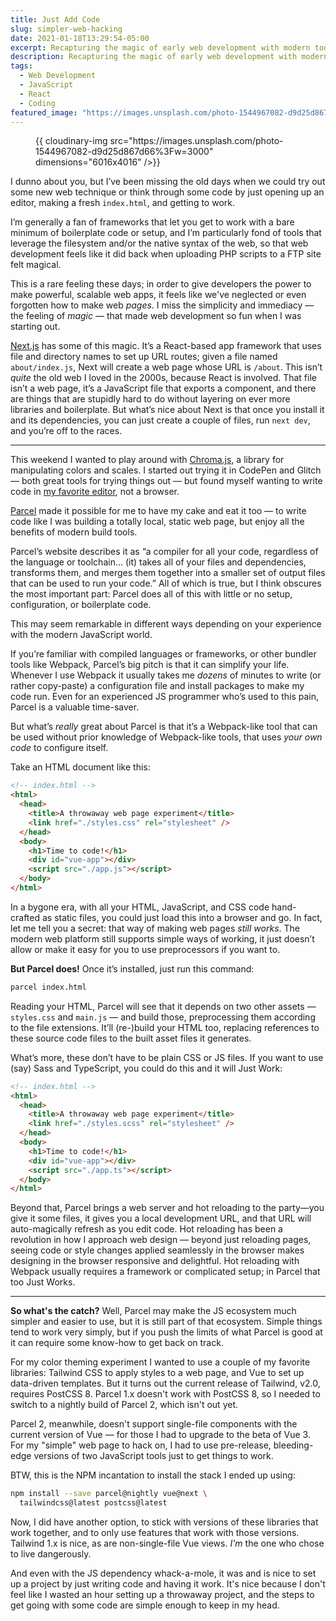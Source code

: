 ```yaml
---
title: Just Add Code
slug: simpler-web-hacking
date: 2021-01-18T13:29:54-05:00
excerpt: Recapturing the magic of early web development with modern tools
description: Recapturing the magic of early web development with modern tools
tags:
  - Web Development
  - JavaScript
  - React
  - Coding
featured_image: "https://images.unsplash.com/photo-1544967082-d9d25d867d66"
---
```


<figure class="wide-width">
{{ cloudinary-img src="https://images.unsplash.com/photo-1544967082-d9d25d867d66%3Fw=3000" dimensions="6016x4016" />}}
</figure>

I dunno about you, but I’ve been missing the old days when we could try out some new web technique or think through some code by just opening up an editor, making a fresh `index.html`, and getting to work.

I’m generally a fan of frameworks that let you get to work with a bare minimum of boilerplate code or setup, and I’m particularly fond of tools that leverage the filesystem and/or the native syntax of the web, so that web development feels like it did back when uploading PHP scripts to a FTP site felt magical. 

This is a rare feeling these days; in order to give developers the power to make powerful, scalable web apps, it feels like we've neglected or even forgotten how to make web _pages_. I miss the simplicity and immediacy — the feeling of _magic_ — that made web development so fun when I was starting out.

[Next.js](nextjs.org) has some of this magic. It’s a React-based app framework that uses file and directory names to set up URL routes; given a file named `about/index.js`, Next will create a web page whose URL is `/about`. This isn’t _quite_ the old web I loved in the 2000s, because React is involved. That file isn’t a web page, it’s a JavaScript file that exports a component, and there are things that are stupidly hard to do without layering on ever more libraries and boilerplate. But what’s nice about Next is that once you install it and its dependencies, you can just create a couple of files, run `next dev`, and you’re off to the races.

---- 

This weekend I wanted to play around with [Chroma.js](https://gka.github.io/chroma.js/), a library for manipulating colors and scales. I started out trying it in CodePen and Glitch — both great tools for trying things out — but found myself wanting to write code in [my favorite editor](https://nova.app), not a browser. 

[Parcel](parceljs.org) made it possible for me to have my cake and eat it too — to write code like I was building a totally local, static web page, but enjoy all the benefits of modern build tools.

Parcel’s website describes it as “a compiler for all your code, regardless of the language or toolchain…  (it) takes all of your files and dependencies, transforms them, and merges them together into a smaller set of output files that can be used to run your code.” All of which is true, but I think obscures the most important part: Parcel does all of this with little or no setup, configuration, or boilerplate code.

This may seem remarkable in different ways depending on your experience with the modern JavaScript world.

If you’re familiar with compiled languages or frameworks, or other bundler tools like Webpack, Parcel’s big pitch is that it can simplify your life. Whenever I use Webpack it usually takes me _dozens_ of minutes to write (or rather copy-paste) a configuration file and install packages to make my code run. Even for an experienced JS programmer who’s used to this pain, Parcel is a valuable time-saver.

But what’s _really_ great about Parcel is that it’s a Webpack-like tool that can be used without prior knowledge of Webpack-like tools, that uses _your own code_ to configure itself.

Take an HTML document like this:

```html
<!-- index.html -->
<html>
  <head>
    <title>A throwaway web page experiment</title>
    <link href="./styles.css" rel="stylesheet" />
  </head>
  <body>
    <h1>Time to code!</h1>
    <div id="vue-app"></div>
    <script src="./app.js"></script>
  </body>
</html>
```

In a bygone era, with all your HTML, JavaScript, and CSS code hand-crafted as static files, you could just load this into a browser and go. In fact, let me tell you a secret: that way of making web pages _still works_. The modern web platform still supports simple ways of working, it just doesn’t allow or make it easy for you to use preprocessors if you want to.

**But Parcel does!** Once it’s installed, just run this command:

```bash
parcel index.html
```

Reading your HTML, Parcel will see that it depends on two other assets — `styles.css` and `main.js` — and build those, preprocessing them according to the file extensions. It’ll (re-)build your HTML too, replacing references to these source code files to the built asset files it generates.

What’s more, these don’t have to be plain CSS or JS files. If you want to use (say) Sass and TypeScript, you could do this and it will Just Work:

```html
<!-- index.html -->
<html>
  <head>
    <title>A throwaway web page experiment</title>
    <link href="./styles.scss" rel="stylesheet" />
  </head>
  <body>
    <h1>Time to code!</h1>
    <div id="vue-app"></div>
    <script src="./app.ts"></script>
  </body>
</html>
```

Beyond that, Parcel brings a web server and hot reloading to the party—you give it some files, it gives you a local development URL, and that URL will auto-magically refresh as you edit code. Hot reloading has been a revolution in how I approach web design — beyond just reloading pages, seeing code or style changes applied seamlessly in the browser makes designing in the browser responsive and delightful. Hot reloading with Webpack usually requires a framework or complicated setup; in Parcel that too Just Works.

---- 

**So what's the catch?** Well, Parcel may make the JS ecosystem much simpler and easier to use, but it is still part of that ecosystem. Simple things tend to work very simply, but if you push the limits of what Parcel is good at it can require some know-how to get back on track.

For my color theming experiment I wanted to use a couple of my favorite libraries: Tailwind CSS to apply styles to a web page, and Vue to set up data-driven templates. But it turns out the current release of Tailwind, v2.0, requires PostCSS 8. Parcel 1.x doesn't work with PostCSS 8, so I needed to switch to a nightly build of Parcel 2, which isn't out yet.

Parcel 2, meanwhile, doesn't support single-file components with the current version of Vue — for those I had to upgrade to the beta of Vue 3. For my "simple" web page to hack on, I had to use pre-release, bleeding-edge versions of two JavaScript tools just to get things to work.

BTW, this is the NPM incantation to install the stack I ended up using:

```bash
npm install --save parcel@nightly vue@next \
  tailwindcss@latest postcss@latest
```

Now, I did have another option, to stick with versions of these libraries that work together, and to only use features that work with those versions. Tailwind 1.x is nice, as are non-single-file Vue views. _I'm_ the one who chose to live dangerously. 

And even with the JS dependency whack-a-mole, it was and is nice to set up a project by just writing code and having it work. It's nice because I don't feel like I wasted an hour setting up a throwaway project, and the steps to get going with some code are simple enough to keep in my head.


